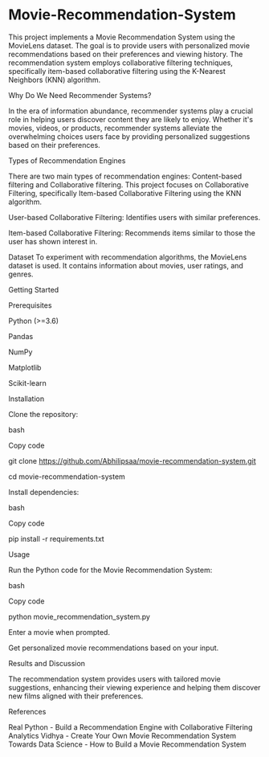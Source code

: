 # Movie-Recommendation-System
This project implements a Movie Recommendation System using the MovieLens dataset. The goal is to provide users with personalized movie recommendations based on their preferences and viewing history.
The recommendation system employs collaborative filtering techniques, specifically item-based collaborative filtering using the K-Nearest Neighbors (KNN) algorithm.

Why Do We Need Recommender Systems?

In the era of information abundance, recommender systems play a crucial role in helping users discover content they are likely to enjoy.
Whether it's movies, videos, or products, recommender systems alleviate the overwhelming choices users face by providing personalized suggestions based on their preferences.

Types of Recommendation Engines

There are two main types of recommendation engines:
Content-based filtering and Collaborative filtering. This project focuses on Collaborative Filtering, specifically Item-based Collaborative Filtering using the KNN algorithm.

User-based Collaborative Filtering: Identifies users with similar preferences.

Item-based Collaborative Filtering: Recommends items similar to those the user has shown interest in.

Dataset
To experiment with recommendation algorithms, the MovieLens dataset is used. It contains information about movies, user ratings, and genres.

Getting Started

Prerequisites

Python (>=3.6)

Pandas

NumPy

Matplotlib

Scikit-learn

Installation

Clone the repository:

bash

Copy code

git clone https://github.com/Abhilipsaa/movie-recommendation-system.git

cd movie-recommendation-system


Install dependencies:

bash

Copy code

pip install -r requirements.txt

Usage

Run the Python code for the Movie Recommendation System:

bash

Copy code

python movie_recommendation_system.py

Enter a movie when prompted.

Get personalized movie recommendations based on your input.

Results and Discussion

The recommendation system provides users with tailored movie suggestions, enhancing their viewing experience and helping them discover new films aligned with their preferences.

References

Real Python - Build a Recommendation Engine with Collaborative Filtering
Analytics Vidhya - Create Your Own Movie Recommendation System
Towards Data Science - How to Build a Movie Recommendation System
